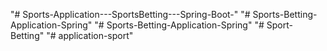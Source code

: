 "# Sports-Application---SportsBetting---Spring-Boot-" 
"# Sports-Betting-Application-Spring" 
"# Sports-Betting-Application-Spring" 
"# Sport-Betting" 
"# application-sport" 
